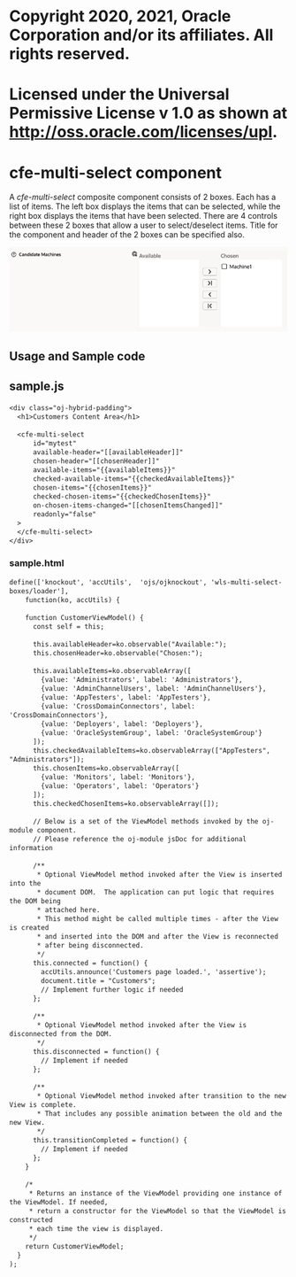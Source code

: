 # Copyright 2020, 2021, Oracle Corporation and/or its affiliates.  All rights reserved.
# Licensed under the Universal Permissive License v 1.0 as shown at http://oss.oracle.com/licenses/upl.

# cfe-multi-select component

A _cfe-multi-select_ composite component consists of 2 boxes.  Each has a list of items.
The left box displays the items that can be selected, while the right box displays the items that have been selected.
There are 4 controls between these 2 boxes that allow a user to select/deselect items.
Title for the component and header of the 2 boxes can be specified also.

![](images/sample.png?raw=true "")

## Usage and Sample code

## sample.js
```
<div class="oj-hybrid-padding">
  <h1>Customers Content Area</h1>

  <cfe-multi-select
      id="mytest"
      available-header="[[availableHeader]]"
      chosen-header="[[chosenHeader]]"
      available-items="{{availableItems}}"
      checked-available-items="{{checkedAvailableItems}}"
      chosen-items="{{chosenItems}}"
      checked-chosen-items="{{checkedChosenItems}}"
      on-chosen-items-changed="[[chosenItemsChanged]]"
      readonly="false"
  >
  </cfe-multi-select>
</div>

```
### sample.html
```
define(['knockout', 'accUtils',  'ojs/ojknockout', 'wls-multi-select-boxes/loader'],
    function(ko, accUtils) {

    function CustomerViewModel() {
      const self = this;

      this.availableHeader=ko.observable("Available:");
      this.chosenHeader=ko.observable("Chosen:");

      this.availableItems=ko.observableArray([
        {value: 'Administrators', label: 'Administrators'},
        {value: 'AdminChannelUsers', label: 'AdminChannelUsers'},
        {value: 'AppTesters', label: 'AppTesters'},
        {value: 'CrossDomainConnectors', label: 'CrossDomainConnectors'},
        {value: 'Deployers', label: 'Deployers'},
        {value: 'OracleSystemGroup', label: 'OracleSystemGroup'}
      ]);
      this.checkedAvailableItems=ko.observableArray(["AppTesters", "Administrators"]);
      this.chosenItems=ko.observableArray([
        {value: 'Monitors', label: 'Monitors'},
        {value: 'Operators', label: 'Operators'}
      ]);
      this.checkedChosenItems=ko.observableArray([]);

      // Below is a set of the ViewModel methods invoked by the oj-module component.
      // Please reference the oj-module jsDoc for additional information

      /**
       * Optional ViewModel method invoked after the View is inserted into the
       * document DOM.  The application can put logic that requires the DOM being
       * attached here.
       * This method might be called multiple times - after the View is created
       * and inserted into the DOM and after the View is reconnected
       * after being disconnected.
       */
      this.connected = function() {
        accUtils.announce('Customers page loaded.', 'assertive');
        document.title = "Customers";
        // Implement further logic if needed
      };

      /**
       * Optional ViewModel method invoked after the View is disconnected from the DOM.
       */
      this.disconnected = function() {
        // Implement if needed
      };

      /**
       * Optional ViewModel method invoked after transition to the new View is complete.
       * That includes any possible animation between the old and the new View.
       */
      this.transitionCompleted = function() {
        // Implement if needed
      };
    }

    /*
     * Returns an instance of the ViewModel providing one instance of the ViewModel. If needed,
     * return a constructor for the ViewModel so that the ViewModel is constructed
     * each time the view is displayed.
     */
    return CustomerViewModel;
  }
);

```

